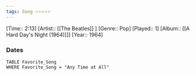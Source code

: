 ```yaml
---
tags: Song ⭐⭐⭐⭐⭐ 
---
```

[Time:: 2:13]
[Artist:: [[The Beatles]] ]
[Genre:: Pop]
[Played:: 1]
[Album:: [[A Hard Day's Night (1964)]]]
[Year:: 1964]
### Dates
````dataview
TABLE Favorite_Song
WHERE Favorite_Song = "Any Time at All"
````